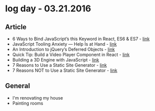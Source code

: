 # log day - 03.21.2016


## Article 

- 6 Ways to Bind JavaScript’s this Keyword in React, ES6 & ES7 - [link](http://www.sitepoint.com/bind-javascripts-this-keyword-react/)
- JavaScript Tooling Anxiety — Help Is at Hand - [link](http://www.sitepoint.com/javascript-tooling-anxiety-help/)
- An Introduction to jQuery’s Deferred Objects - [link](http://www.sitepoint.com/introduction-jquery-deferred-objects/)
- Quick Tip: Build a Video Player Component in React - [link](http://www.sitepoint.com/quick-tip-video-player-component-react/)
- Building a 3D Engine with JavaScript - [link](http://www.sitepoint.com/building-3d-engine-javascript/)
- 7 Reasons to Use a Static Site Generator - [link](http://www.sitepoint.com/7-reasons-use-static-site-generator/)
- 7 Reasons NOT to Use a Static Site Generator - [link](http://www.sitepoint.com/7-reasons-not-use-static-site-generator/)


## General

- I'm renovating my house
 - Painting rooms